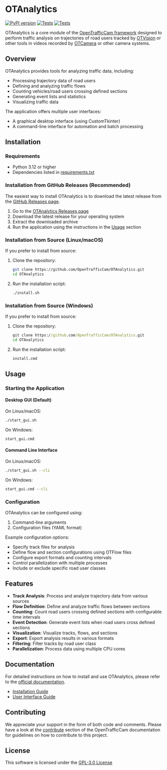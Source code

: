 # OTAnalytics

[![PyPI version](https://img.shields.io/pypi/v/OTAnalytics.svg)](https://pypi.org/p/OTAnalytics/)
[![Tests](https://github.com/OpenTrafficCam/OTAnalytics/actions/workflows/test.yml/badge.svg?tag=latest)](https://github.com/OpenTrafficCam/OTAnalytics/actions/workflows/test.yml?query=tag%3Alatest)
[![Tests](https://github.com/OpenTrafficCam/OTAnalytics/actions/workflows/build-release.yml/badge.svg)](https://github.com/OpenTrafficCam/OTAnalytics/actions/workflows/build-release.yml)

OTAnalytics is a core module of the [OpenTrafficCam framework](https://github.com/OpenTrafficCam) designed to perform
traffic analysis on trajectories of road users tracked by [OTVision](https://github.com/OpenTrafficCam/OTVision) or
other tools in videos recorded by [OTCamera](https://github.com/OpenTrafficCam/OTCamera) or other camera systems.

## Overview

OTAnalytics provides tools for analyzing traffic data, including:

- Processing trajectory data of road users
- Defining and analyzing traffic flows
- Counting vehicles/road users crossing defined sections
- Generating event lists and statistics
- Visualizing traffic data

The application offers multiple user interfaces:

- A graphical desktop interface (using CustomTkinter)
- A command-line interface for automation and batch processing

## Installation

### Requirements

- Python 3.12 or higher
- Dependencies listed in [requirements.txt](requirements.txt)

### Installation from GitHub Releases (Recommended)

The easiest way to install OTAnalytics is to download the latest release from
the [GitHub Releases page](https://github.com/OpenTrafficCam/OTAnalytics/releases).

1. Go to the [OTAnalytics Releases page](https://github.com/OpenTrafficCam/OTAnalytics/releases)
2. Download the latest release for your operating system
3. Extract the downloaded archive
4. Run the application using the instructions in the [Usage](#usage) section

### Installation from Source (Linux/macOS)

If you prefer to install from source:

1. Clone the repository:

   ```bash
   git clone https://github.com/OpenTrafficCam/OTAnalytics.git
   cd OTAnalytics
   ```

2. Run the installation script:
   ```bash
   ./install.sh
   ```

### Installation from Source (Windows)

If you prefer to install from source:

1. Clone the repository:

   ```cmd
   git clone https://github.com/OpenTrafficCam/OTAnalytics.git
   cd OTAnalytics
   ```

2. Run the installation script:
   ```cmd
   install.cmd
   ```

## Usage

### Starting the Application

#### Desktop GUI (Default)

On Linux/macOS:

```bash
./start_gui.sh
```

On Windows:

```cmd
start_gui.cmd
```

#### Command Line Interface

On Linux/macOS:

```bash
./start_gui.sh --cli
```

On Windows:

```cmd
start_gui.cmd --cli
```

### Configuration

OTAnalytics can be configured using:

1. Command-line arguments
2. Configuration files (YAML format)

Example configuration options:

- Specify track files for analysis
- Define flow and section configurations using OTFlow files
- Configure export formats and counting intervals
- Control parallelization with multiple processes
- Include or exclude specific road user classes

## Features

- **Track Analysis**: Process and analyze trajectory data from various sources
- **Flow Definition**: Define and analyze traffic flows between sections
- **Counting**: Count road users crossing defined sections with configurable time intervals
- **Event Detection**: Generate event lists when road users cross defined sections
- **Visualization**: Visualize tracks, flows, and sections
- **Export**: Export analysis results in various formats
- **Filtering**: Filter tracks by road user class
- **Parallelization**: Process data using multiple CPU cores

## Documentation

For detailed instructions on how to install and use OTAnalytics, please refer to
the [official documentation](https://opentrafficcam.org/OTAnalytics).

- [Installation Guide](https://opentrafficcam.org/OTAnalytics/installation/)
- [User Interface Guide](https://opentrafficcam.org/OTAnalytics/usage-ui/)

## Contributing

We appreciate your support in the form of both code and comments. Please have a look at
the [contribute](https://opentrafficcam.org/contribute) section of the OpenTrafficCam documentation for guidelines on
how to contribute to this project.

## License

This software is licensed under the [GPL-3.0 License](LICENSE)
